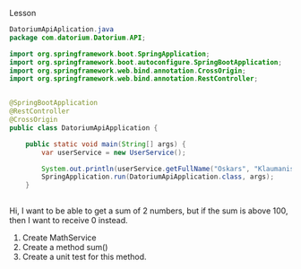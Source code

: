 Lesson
```java
DatoriumApiAplication.java
package com.datorium.Datorium.API;

import org.springframework.boot.SpringApplication;
import org.springframework.boot.autoconfigure.SpringBootApplication;
import org.springframework.web.bind.annotation.CrossOrigin;
import org.springframework.web.bind.annotation.RestController;


@SpringBootApplication
@RestController
@CrossOrigin
public class DatoriumApiApplication {

	public static void main(String[] args) {
		var userService = new UserService();

		System.out.println(userService.getFullName("Oskars", "Klaumanis"));
		SpringApplication.run(DatoriumApiApplication.class, args);
	}
	
```


Hi, I want to be able to get a sum of 2 numbers, but if the sum is above 100, then I want to receive 0 instead.

1. Create MathService
2. Create a method sum()
3. Create a unit test for this method.


